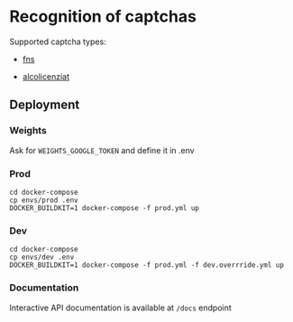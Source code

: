 # Recognition of captchas

Supported captcha types:

- [fns](https://disk.yandex.ru/i/fefdsNdRlD9jWQ)

- [alcolicenziat](https://disk.yandex.ru/i/NjHmMHWj2Au85A)

## Deployment

### Weights

Ask for `WEIGHTS_GOOGLE_TOKEN` and define it in .env

### Prod

```
cd docker-compose
cp envs/prod .env
DOCKER_BUILDKIT=1 docker-compose -f prod.yml up
```

### Dev

```
cd docker-compose
cp envs/dev .env
DOCKER_BUILDKIT=1 docker-compose -f prod.yml -f dev.overrride.yml up
```

### Documentation

Interactive API documentation is available at `/docs` endpoint